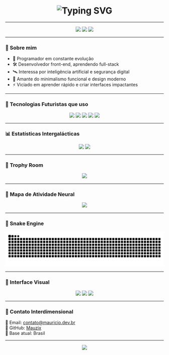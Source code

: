 <h1 align="center">
  <img src="https://readme-typing-svg.demolab.com?font=Fira+Code&weight=800&size=25&pause=1000&color=A020F0&center=true&vCenter=true&width=435&lines=Ol%C3%A1%2C+sou+Mauricio+Silva" alt="Typing SVG" />
</h1>

---

<p align="center">
  <img src="https://img.shields.io/badge/Desenvolvedor-Futurista-00F0FF?style=for-the-badge&logo=codeforces&logoColor=white" />
  <img src="https://img.shields.io/badge/Estudando-FullStack-purple?style=for-the-badge&logo=javascript&logoColor=white" />
  <img src="https://img.shields.io/badge/Explorando-HackingEthical-black?style=for-the-badge&logo=kali-linux&logoColor=red" />
</p>

---

### 🧬 Sobre mim

- 🧠 Programador em constante evolução
- 🛠️ Desenvolvedor front-end, aprendendo full-stack
- 🛰️ Interessa por inteligência artificial e segurança digital
- 💾 Amante do minimalismo funcional e design moderno
- ⚡ Viciado em aprender rápido e criar interfaces impactantes

---

### 🚀 Tecnologias Futuristas que uso

<p align="center">
  <img src="https://img.shields.io/badge/HTML5-0FF1CE?style=for-the-badge&logo=html5&logoColor=black" />
  <img src="https://img.shields.io/badge/CSS3-0FF1CE?style=for-the-badge&logo=css3&logoColor=black" />
  <img src="https://img.shields.io/badge/JavaScript-0FF1CE?style=for-the-badge&logo=javascript&logoColor=black" />
  <img src="https://img.shields.io/badge/TailwindCSS-00F0FF?style=for-the-badge&logo=tailwindcss" />
  <img src="https://img.shields.io/badge/Git-00F0FF?style=for-the-badge&logo=git&logoColor=black" />
</p>

---

### 📊 Estatísticas Intergalácticas

<p align="center">
  <img src="https://github-readme-stats.vercel.app/api?username=Mauzix&show_icons=true&theme=tokyonight&title_color=00F0FF&icon_color=00F0FF&text_color=ffffff&bg_color=0d1117" width="45%" />
  <img src="https://github-readme-stats.vercel.app/api/top-langs/?username=Mauzix&layout=compact&theme=tokyonight&title_color=00F0FF&text_color=ffffff&bg_color=0d1117" width="45%" />
</p>

---

### 🧠 Trophy Room

<p align="center">
  <img src="https://github-profile-trophy.vercel.app/?username=Mauzix&theme=darkhub&title=Commit,Stars,Followers,Repositories&margin-w=10&no-frame=true" />
</p>

---

### 📡 Mapa de Atividade Neural

<p align="center">
  <img src="https://github-readme-activity-graph.vercel.app/graph?username=Mauzix&theme=react-dark&area=true&hide_border=true&color=00F0FF&line=00F0FF&point=FFFFFF" />
</p>

---

### 🐍 Snake Engine

<p align="center">
  <img src="https://raw.githubusercontent.com/Mauzix/Mauzix/output/github-contribution-grid-snake.svg" alt="Snake animation" />
</p>

---

### 🧿 Interface Visual

<p align="center">
  <img src="https://media.giphy.com/media/QssGEmpkyEOhBCb7e1/giphy.gif" width="150" />
  <img src="https://media.giphy.com/media/3ohzdYJK1wAdPWVk88/giphy.gif" width="150" />
  <img src="https://media.giphy.com/media/l0HlBO7eyXzSZkJri/giphy.gif" width="150" />
</p>

---

### 🌌 Contato Interdimensional

📧 Email: contato@mauricio.dev.br  
👾 GitHub: [Mauzix](https://github.com/Mauzix)  
📍 Base atual: Brasil

---

<p align="center">
  <img src="https://readme-typing-svg.demolab.com?font=Orbitron&size=18&pause=1000&color=00F0FF&center=true&vCenter=true&width=435&lines=Que+a+luz+do+código+te+guie..." />
</p>
